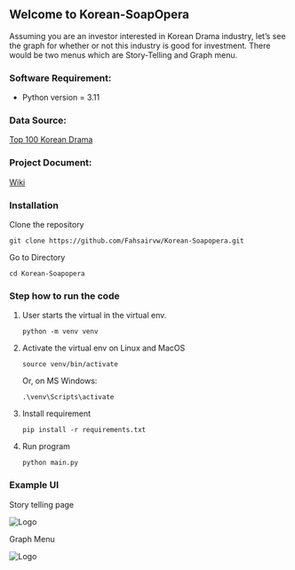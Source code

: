 ## Welcome to Korean-SoapOpera
Assuming you are an investor interested in Korean Drama industry, let’s see the graph for 
whether or not this industry is good for investment. There would be two menus 
which are Story-Telling and Graph menu.

### Software Requirement:
* Python version = 3.11


### Data Source:
[Top 100 Korean Drama](https://www.kaggle.com/datasets/chanoncharuchinda/top-100-korean-drama-mydramalist)

### Project Document:
[Wiki](https://github.com/Fahsairvw/Korean-Soapopera/wiki)

### Installation
Clone the repository

``` git clone https://github.com/Fahsairvw/Korean-Soapopera.git ```

Go to Directory

``` cd Korean-Soapopera ```



### Step how to run the code
1. User starts the virtual in the virtual env. 

   ``` python -m venv venv ```
2. Activate the virtual env on Linux and MacOS

   ```source venv/bin/activate ```
 
    Or, on MS Windows:

   ```.\venv\Scripts\activate```
3. Install requirement
 
   ```pip install -r requirements.txt```
4. Run program
   
   ```python main.py```

### Example UI
Story telling page

![Logo](/screen%20shot/StoryTelling.png)

Graph Menu

![Logo](/screen%20shot/graph.png)








